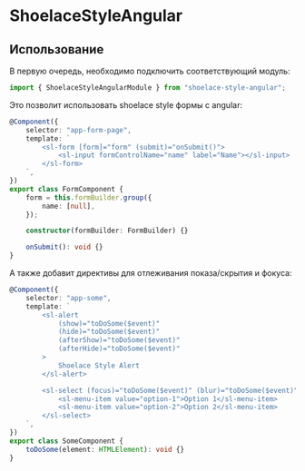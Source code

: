 # ShoelaceStyleAngular

## Использование

В первую очередь, необходимо подключить соответствующий модуль:

```ts
import { ShoelaceStyleAngularModule } from "shoelace-style-angular";
```

Это позволит использовать shoelace style формы с angular:

```ts
@Component({
    selector: "app-form-page",
    template: `
        <sl-form [form]="form" (submit)="onSubmit()">
            <sl-input formControlName="name" label="Name"></sl-input>
        </sl-form>
    `,
})
export class FormComponent {
    form = this.formBuilder.group({
        name: [null],
    });

    constructor(formBuilder: FormBuilder) {}

    onSubmit(): void {}
}
```

А также добавит директивы для отлеживания показа/скрытия и фокуса:

```ts
@Component({
    selector: "app-some",
    template: `
        <sl-alert
            (show)="toDoSome($event)"
            (hide)="toDoSome($event)"
            (afterShow)="toDoSome($event)"
            (afterHide)="toDoSome($event)"
        >
            Shoelace Style Alert
        </sl-alert>

        <sl-select (focus)="toDoSome($event)" (blur)="toDoSome($event)">
            <sl-menu-item value="option-1">Option 1</sl-menu-item>
            <sl-menu-item value="option-2">Option 2</sl-menu-item>
        </sl-select>
    `,
})
export class SomeComponent {
    toDoSome(element: HTMLElement): void {}
}
```
